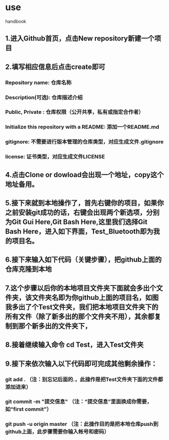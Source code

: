 # use
handbook
## 1.进入Github首页，点击New repository新建一个项目
## 2.填写相应信息后点击create即可 
### Repository name: 仓库名称
### Description(可选): 仓库描述介绍
### Public, Private : 仓库权限（公开共享，私有或指定合作者）
### Initialize this repository with a README: 添加一个README.md
### gitignore: 不需要进行版本管理的仓库类型，对应生成文件.gitignore
### license: 证书类型，对应生成文件LICENSE
## 4.点击Clone or dowload会出现一个地址，copy这个地址备用。
## 5.接下来就到本地操作了，首先右键你的项目，如果你之前安装git成功的话，右键会出现两个新选项，分别为Git Gui Here,Git Bash Here,这里我们选择Git Bash Here，进入如下界面，Test_Bluetooth即为我的项目名。
## 6.接下来输入如下代码（关键步骤），把github上面的仓库克隆到本地
## 7.这个步骤以后你的本地项目文件夹下面就会多出个文件夹，该文件夹名即为你github上面的项目名，如图我多出了个Test文件夹，我们把本地项目文件夹下的所有文件（除了新多出的那个文件夹不用），其余都复制到那个新多出的文件夹下，
## 8.接着继续输入命令 cd Test，进入Test文件夹
## 9.接下来依次输入以下代码即可完成其他剩余操作：
### git add .        （注：别忘记后面的.，此操作是把Test文件夹下面的文件都添加进来）
### git commit  -m  "提交信息"  （注：“提交信息”里面换成你需要，如“first commit”）
### git push -u origin master   （注：此操作目的是把本地仓库push到github上面，此步骤需要你输入帐号和密码）
